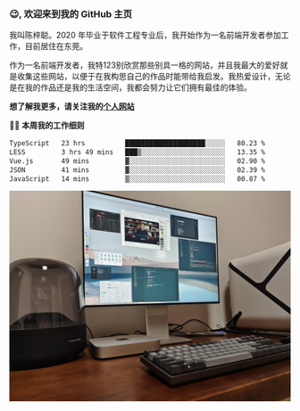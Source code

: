 ### 😉, 欢迎来到我的 GitHub 主页

我叫陈梓聪。2020 年毕业于软件工程专业后，我开始作为一名前端开发者参加工作，目前居住在东莞。

作为一名前端开发者，我特123别欣赏那些别具一格的网站，并且我最大的爱好就是收集这些网站，以便于在我构思自己的作品时能带给我启发。我热爱设计，无论是在我的作品还是我的生活空间，我都会努力让它们拥有最佳的体验。

**想了解我更多，请关注我的[个人网站](https://leoku.top)**

🧑‍💻 **本周我的工作细则**
<!--START_SECTION:waka-->
```text
TypeScript   23 hrs          ████████████████████░░░░░   80.23 % 
LESS         3 hrs 49 mins   ███▒░░░░░░░░░░░░░░░░░░░░░   13.35 % 
Vue.js       49 mins         ▓░░░░░░░░░░░░░░░░░░░░░░░░   02.90 % 
JSON         41 mins         ▓░░░░░░░░░░░░░░░░░░░░░░░░   02.39 % 
JavaScript   14 mins         ▒░░░░░░░░░░░░░░░░░░░░░░░░   00.87 % 
```
<!--END_SECTION:waka-->

![desktop](./mine.jpg)
